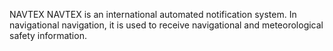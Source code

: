 NAVTEX
NAVTEX is an international automated notification system. In navigational navigation, it is used to receive navigational and meteorological safety information.
